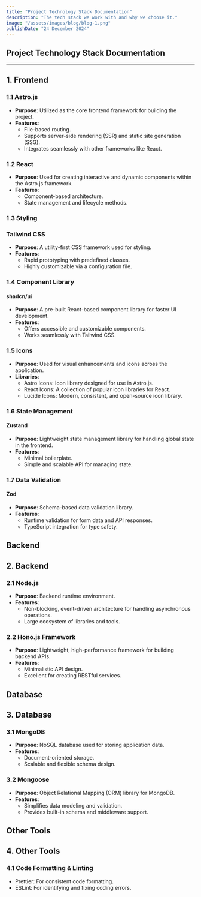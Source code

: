 ```yaml
---
title: "Project Technology Stack Documentation"
description: "The tech stack we work with and why we choose it."
image: "/assets/images/blog/blog-1.png"
publishDate: "24 December 2024"
---
```


## Project Technology Stack Documentation

---

## **1. Frontend**

### **1.1 Astro.js**

- **Purpose**: Utilized as the core frontend framework for building the project.
- **Features**:
  -  File-based routing.
  -  Supports server-side rendering (SSR) and static site generation (SSG).
  -  Integrates seamlessly with other frameworks like React.

### **1.2 React**

- **Purpose**: Used for creating interactive and dynamic components within the Astro.js framework.
- **Features**:
  -  Component-based architecture.
  -  State management and lifecycle methods.

### **1.3 Styling**

### Tailwind CSS

- **Purpose**: A utility-first CSS framework used for styling.
- **Features**:
  -  Rapid prototyping with predefined classes.
  -  Highly customizable via a configuration file.

### **1.4 Component Library**

#### shadcn/ui

- **Purpose**: A pre-built React-based component library for faster UI development.
- **Features**:
  -  Offers accessible and customizable components.
  -  Works seamlessly with Tailwind CSS.

### **1.5 Icons**

- **Purpose**: Used for visual enhancements and icons across the application.
- **Libraries**:
  -  Astro Icons: Icon library designed for use in Astro.js.
  -  React Icons: A collection of popular icon libraries for React.
  -  Lucide Icons: Modern, consistent, and open-source icon library.

### **1.6 State Management**

#### Zustand

- **Purpose**: Lightweight state management library for handling global state in the frontend.
- **Features**:
  -  Minimal boilerplate.
  -  Simple and scalable API for managing state.

### **1.7 Data Validation**

#### Zod

- **Purpose**: Schema-based data validation library.
- **Features**:
  -  Runtime validation for form data and API responses.
  -  TypeScript integration for type safety.

## Backend

## **2. Backend**

### **2.1 Node.js**

- **Purpose**: Backend runtime environment.
- **Features**:
  -  Non-blocking, event-driven architecture for handling asynchronous operations.
  -  Large ecosystem of libraries and tools.

### **2.2 Hono.js Framework**

- **Purpose**: Lightweight, high-performance framework for building backend APIs.
- **Features**:
  -  Minimalistic API design.
  -  Excellent for creating RESTful services.

## Database

## **3. Database**

### **3.1 MongoDB**

- **Purpose**: NoSQL database used for storing application data.
- **Features**:
  -  Document-oriented storage.
  -  Scalable and flexible schema design.

### **3.2 Mongoose**

- **Purpose**: Object Relational Mapping (ORM) library for MongoDB.
- **Features**:
  -  Simplifies data modeling and validation.
  -  Provides built-in schema and middleware support.

## Other Tools

## **4. Other Tools**

### **4.1 Code Formatting & Linting**

-  Prettier: For consistent code formatting.
-  ESLint: For identifying and fixing coding errors.
